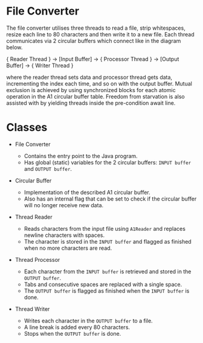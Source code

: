 # File Converter

The file converter utilises three threads to read a file, strip whitespaces,
resize each line to 80 characters and then write it to a new file. Each thread
communicates via 2 circular buffers which connect like in the diagram below.

{ Reader Thread } -> [Input Buffer] -> { Processor Thread } -> [Output Buffer] -> { Writer Thread }

where the reader thread sets data and processor thread gets data, incrementing the index each time, and so on with the output buffer. Mutual exclusion is achieved by using synchronized blocks for each atomic operation in the A1 circular buffer table. Freedom from starvation is also assisted with by yielding threads inside the pre-condition await line.

# Classes

- File Converter
    - Contains the entry point to the Java program.
    - Has global (static) variables for the 2 circular buffers: `INPUT buffer` and `OUTPUT buffer`.

- Circular Buffer
    - Implementation of the described A1 circular buffer.
    - Also has an internal flag that can be set to check if the circular buffer will no longer receive new data.

- Thread Reader
    - Reads characters from the input file using `A1Reader` and replaces newline characters with spaces.
    - The character is stored in the `INPUT buffer` and flagged as finished when no more characters are read.

- Thread Processor
    - Each character from the `INPUT buffer` is retrieved and stored in the `OUTPUT buffer`.
    - Tabs and consecutive spaces are replaced with a single space.
    - The `OUTPUT buffer` is flagged as finished when the `INPUT buffer` is done.

- Thread Writer
    - Writes each character in the `OUTPUT buffer` to a file.
    - A line break is added every 80 characters.
    - Stops when the `OUTPUT buffer` is done.
